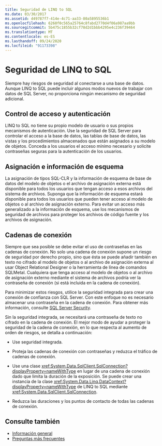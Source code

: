 ```yaml
---
title: Seguridad de LINQ to SQL
ms.date: 03/30/2017
ms.assetid: d49787f7-414e-4c71-aa33-80a5895536b1
ms.openlocfilehash: 6260f0c565a25764c8fabd2770d4f06a987aa9bb
ms.sourcegitcommit: 5b475c1855b32cf78d2d1bbb4295e4c236f39464
ms.translationtype: MT
ms.contentlocale: es-ES
ms.lasthandoff: 09/24/2020
ms.locfileid: "91173398"
---
```

# <a name="security-in-linq-to-sql"></a>Seguridad de LINQ to SQL

Siempre hay riesgos de seguridad al conectarse a una base de datos. Aunque LINQ to SQL puede incluir algunos modos nuevos de trabajar con datos de SQL Server, no proporciona ningún mecanismo de seguridad adicional.  
  
## <a name="access-control-and-authentication"></a>Control de acceso y autenticación  

 LINQ to SQL no tiene su propio modelo de usuario o sus propios mecanismos de autenticación. Use la seguridad de SQL Server para controlar el acceso a la base de datos, las tablas de base de datos, las vistas y los procedimientos almacenados que están asignados a su modelo de objetos. Conceda a los usuarios el acceso mínimo necesario y solicite contraseñas seguras para la autenticación de los usuarios.  
  
## <a name="mapping-and-schema-information"></a>Asignación e información de esquema  

 La asignación de tipos SQL-CLR y la información de esquema de base de datos del modelo de objetos o el archivo de asignación externa está disponible para todos los usuarios que tengan acceso a esos archivos del sistema de archivos. Suponga que la información de esquema estará disponible para todos los usuarios que pueden tener acceso al modelo de objetos o al archivo de asignación externo. Para evitar un acceso más generalizado a la información de esquema, use los mecanismos de seguridad de archivos para proteger los archivos de código fuente y los archivos de asignación.  
  
## <a name="connection-strings"></a>Cadenas de conexión  

 Siempre que sea posible se debe evitar el uso de contraseñas en las cadenas de conexión. No solo una cadena de conexión supone un riesgo de seguridad por derecho propio, sino que ésta se puede añadir también en texto no cifrado al modelo de objetos o al archivo de asignación externa al usar Object Relational Designer o la herramienta de línea de comandos SQLMetal. Cualquiera que tenga acceso al modelo de objetos o al archivo de asignación externo mediante el sistema de archivos podría ver la contraseña de conexión (si está incluida en la cadena de conexión).  
  
 Para minimizar estos riesgos, utilice la seguridad integrada para crear una conexión de confianza con SQL Server. Con este enfoque no es necesario almacenar una contraseña en la cadena de conexión. Para obtener más información, consulte [SQL Server Security](../sql-server-security.md).  
  
 Sin la seguridad integrada, se necesitará una contraseña de texto no cifrado en la cadena de conexión. El mejor modo de ayudar a proteger la seguridad de la cadena de conexión, en lo que respecta al aumento de orden de riesgos, se detalla a continuación:  
  
- Use seguridad integrada.  
  
- Proteja las cadenas de conexión con contraseñas y reduzca el tráfico de cadenas de conexión.  
  
- Use una clase <xref:System.Data.SqlClient.SqlConnection?displayProperty=nameWithType> en lugar de una cadena de conexión dado que limita la duración de la exposición. Se puede crear una instancia de la clase <xref:System.Data.Linq.DataContext?displayProperty=nameWithType> de LINQ to SQL mediante <xref:System.Data.SqlClient.SqlConnection>.  
  
- Reduzca las duraciones y los puntos de contacto de todas las cadenas de conexión.  
  
## <a name="see-also"></a>Consulte también

- [Información general](background-information.md)
- [Preguntas más frecuentes](frequently-asked-questions.md)
